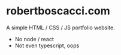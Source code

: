 # robertboscacci.com

A simple HTML / CSS / JS portfolio website. 

* No node / react
* Not even typescript, oops
